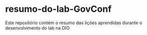 # resumo-do-lab-GovConf
Este repositório contém o resumo das lições aprendidas durante o desenvolvimento do lab na DIO
